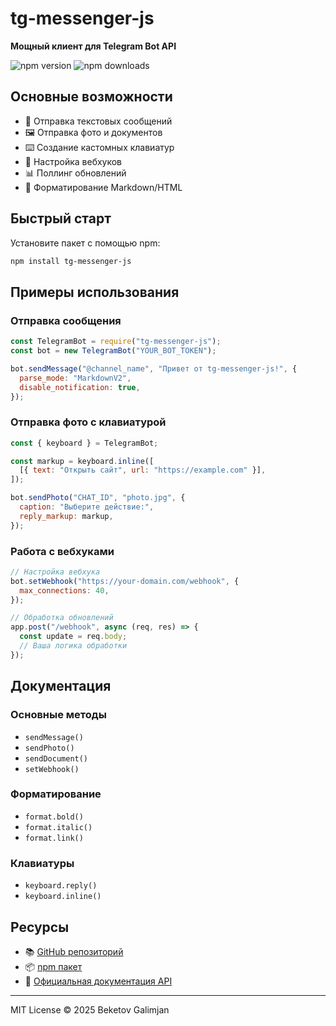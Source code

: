 # tg-messenger-js

**Мощный клиент для Telegram Bot API**

![npm version](https://img.shields.io/npm/v/tg-messenger-js) ![npm downloads](https://img.shields.io/npm/dm/tg-messenger-js)

## Основные возможности

- 📨 Отправка текстовых сообщений
- 🖼️ Отправка фото и документов
- ⌨️ Создание кастомных клавиатур
- 🔔 Настройка вебхуков
- 📊 Поллинг обновлений
- 📝 Форматирование Markdown/HTML

## Быстрый старт

Установите пакет с помощью npm:

```sh
npm install tg-messenger-js
```

## Примеры использования

### Отправка сообщения

```js
const TelegramBot = require("tg-messenger-js");
const bot = new TelegramBot("YOUR_BOT_TOKEN");

bot.sendMessage("@channel_name", "Привет от tg-messenger-js!", {
  parse_mode: "MarkdownV2",
  disable_notification: true,
});
```

### Отправка фото с клавиатурой

```js
const { keyboard } = TelegramBot;

const markup = keyboard.inline([
  [{ text: "Открыть сайт", url: "https://example.com" }],
]);

bot.sendPhoto("CHAT_ID", "photo.jpg", {
  caption: "Выберите действие:",
  reply_markup: markup,
});
```

### Работа с вебхуками

```js
// Настройка вебхука
bot.setWebhook("https://your-domain.com/webhook", {
  max_connections: 40,
});

// Обработка обновлений
app.post("/webhook", async (req, res) => {
  const update = req.body;
  // Ваша логика обработки
});
```

## Документация

### Основные методы

- `sendMessage()`
- `sendPhoto()`
- `sendDocument()`
- `setWebhook()`

### Форматирование

- `format.bold()`
- `format.italic()`
- `format.link()`

### Клавиатуры

- `keyboard.reply()`
- `keyboard.inline()`

## Ресурсы

- 📚 [GitHub репозиторий](https://github.com/your-repo)
- 📦 [npm пакет](https://www.npmjs.com/package/tg-messenger-js)
- 📄 [Официальная документация API](https://core.telegram.org/bots/api)

---

MIT License © 2025 Beketov Galimjan
